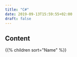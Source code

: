 ```yaml
---
title: "C#"
date: 2019-09-13T15:59:55+02:00
draft: false
---
```


## Content

{{% children sort="Name" %}}
